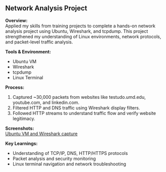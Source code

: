 ## Network Analysis Project

**Overview:**  
Applied my skills from training projects to complete a hands-on network analysis project using Ubuntu, Wireshark, and tcpdump. This project strengthened my understanding of Linux environments, network protocols, and packet-level traffic analysis.

**Tools & Environment:**  
- Ubuntu VM
- Wireshark
- tcpdump
- Linux Terminal

**Process:**  
1. Captured ~30,000 packets from websites like testudo.umd.edu, youtube.com, and linkedin.com.  
2. Filtered HTTP and DNS traffic using Wireshark display filters.  
3. Followed HTTP streams to understand traffic flow and verify website legitimacy.

**Screenshots:**  
[Ubuntu VM and Wireshark capture](Screenshots)

**Key Learnings:**  
- Understanding of TCP/IP, DNS, HTTP/HTTPS protocols  
- Packet analysis and security monitoring  
- Linux terminal navigation and network troubleshooting
